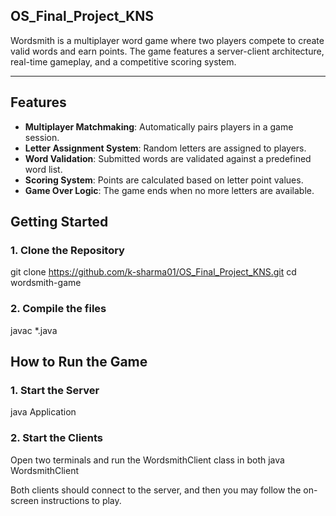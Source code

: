 ## **OS_Final_Project_KNS**  

Wordsmith is a multiplayer word game where two players compete to create valid words and earn points. The game features a server-client architecture, real-time gameplay, and a competitive scoring system.  

---

## **Features**  
- **Multiplayer Matchmaking**: Automatically pairs players in a game session.  
- **Letter Assignment System**: Random letters are assigned to players.  
- **Word Validation**: Submitted words are validated against a predefined word list.  
- **Scoring System**: Points are calculated based on letter point values.  
- **Game Over Logic**: The game ends when no more letters are available.  

## **Getting Started**  

### **1. Clone the Repository**  
git clone https://github.com/k-sharma01/OS_Final_Project_KNS.git
cd wordsmith-game

### **2. Compile the files**
javac *.java

## **How to Run the Game**

### **1. Start the Server**
java Application

### **2. Start the Clients**
Open two terminals and run the WordsmithClient class in both
java WordsmithClient

Both clients should connect to the server, and then you may follow the on-screen instructions to play.
